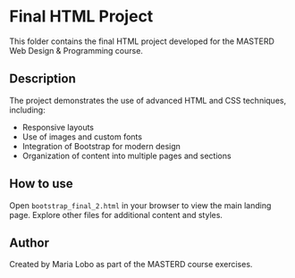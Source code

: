 # Final HTML Project

This folder contains the final HTML project developed for the MASTERD Web Design & Programming course.

## Description
The project demonstrates the use of advanced HTML and CSS techniques, including:
- Responsive layouts
- Use of images and custom fonts
- Integration of Bootstrap for modern design
- Organization of content into multiple pages and sections

## How to use
Open `bootstrap_final_2.html` in your browser to view the main landing page. Explore other files for additional content and styles.

## Author
Created by Maria Lobo as part of the MASTERD course exercises.
